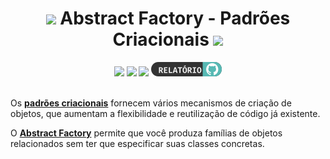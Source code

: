 
<h1 align="center">
<img src="https://media.giphy.com/media/hvRJCLFzcasrR4ia7z/giphy.gif" width="28">
Abstract Factory - Padrões Criacionais  <img src="https://media.giphy.com/media/12oufCB0MyZ1Go/giphy.gif" width="50">
</h1>
    
<div align="center">
  <a href="src"><img src="files/imgs/1.png"></a>
  <a href="files/seminarioPOO.pdf"><img src="files/imgs/2.png"></a>
  <a href="EXERCISE_LIST.md"><img src="files/imgs/3.png"></a>
  <a href="files/Relatório do Seminário de POO.pdf"><img src="files/imgs/4.png"></a>
</div>

<br>

Os [**padrões criacionais**](https://refactoring.guru/pt-br/design-patterns/creational-patterns#:~:text=Os%20padr%C3%B5es%20criacionais%20fornecem%20v%C3%A1rios%20mecanismos%20de%20cria%C3%A7%C3%A3o%20de%20objetos%2C%20que%20aumentam%20a%20flexibilidade%20e%20reutiliza%C3%A7%C3%A3o%20de%20c%C3%B3digo%20j%C3%A1%20existente.) fornecem vários mecanismos de criação de objetos, que aumentam a flexibilidade e reutilização de código já existente.


O [**Abstract Factory**](https://refactoring.guru/pt-br/design-patterns/abstract-factory#:~:text=O%20Abstract%20Factory%20%C3%A9%20um%20padr%C3%A3o%20de%20projeto%20criacional%20que%20permite%20que%20voc%C3%AA%20produza%20fam%C3%ADlias%20de%20objetos%20relacionados%20sem%20ter%20que%20especificar%20suas%20classes%C2%A0concretas.) permite que você produza famílias de objetos relacionados sem ter que especificar suas classes concretas.

